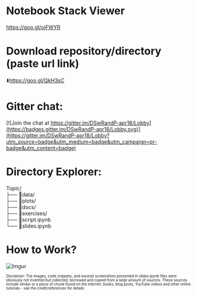 # Notebook Stack Viewer  

https://goo.gl/ojFWYR

# Download repository/directory (paste url link)         
:arrow_down:https://goo.gl/QkH3sC

# Gitter chat:   

[![Join the chat at https://gitter.im/DSwRandP-apr18/Lobby](https://badges.gitter.im/DSwRandP-apr18/Lobby.svg)](https://gitter.im/DSwRandP-apr18/Lobby?utm_source=badge&utm_medium=badge&utm_campaign=pr-badge&utm_content=badge)
  
  
# Directory Explorer:      
Topic/  
├── :open_file_folder:data/  
├── :open_file_folder:plots/  
├── :open_file_folder:docs/  
├── :open_file_folder:exercises/  
├── :closed_book:script.ipynb    
└── :closed_book:slides.ipynb      

# How to Work? 
![Imgur](https://i.imgur.com/OJm8N2k.gif)
  
<sub><sub>Disclaimer: The images, code snippets, and excerpt screenshots presented in slides.ipynb files were
obviously not invented but collected, borrowed and copied from a large amount
of sources. These sources include similar or a piece of chunk found on the internet,
books, blog posts, YouTube videos and other online tutorials - see the credit/references for details</sub></sub>

